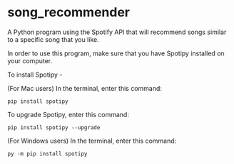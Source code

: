 # song_recommender
A Python program using the Spotify API that will recommend songs similar to a specific song that you like.

In order to use this program, make sure that you have Spotipy installed on your computer.

To install Spotipy - 

(For Mac users) In the terminal, enter this command: 

```
pip install spotipy
```

To upgrade Spotipy, enter this command:

```
pip install spotipy --upgrade
```

(For Windows users) In the terminal, enter this command:

```
py -m pip install spotipy
```

